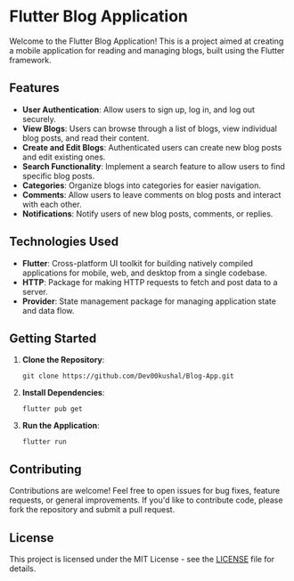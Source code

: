 # Flutter Blog Application

Welcome to the Flutter Blog Application! This is a project aimed at creating a mobile application for reading and managing blogs, built using the Flutter framework.

## Features

- **User Authentication**: Allow users to sign up, log in, and log out securely.
- **View Blogs**: Users can browse through a list of blogs, view individual blog posts, and read their content.
- **Create and Edit Blogs**: Authenticated users can create new blog posts and edit existing ones.
- **Search Functionality**: Implement a search feature to allow users to find specific blog posts.
- **Categories**: Organize blogs into categories for easier navigation.
- **Comments**: Allow users to leave comments on blog posts and interact with each other.
- **Notifications**: Notify users of new blog posts, comments, or replies.

## Technologies Used

- **Flutter**: Cross-platform UI toolkit for building natively compiled applications for mobile, web, and desktop from a single codebase.
- **HTTP**: Package for making HTTP requests to fetch and post data to a server.
- **Provider**: State management package for managing application state and data flow.

## Getting Started

1. **Clone the Repository**: 
   ```
   git clone https://github.com/Dev00kushal/Blog-App.git
   ```
  
2. **Install Dependencies**: 
   ```
   flutter pub get
   ```

3. **Run the Application**: 
   ```
   flutter run
   ```

## Contributing

Contributions are welcome! Feel free to open issues for bug fixes, feature requests, or general improvements. If you'd like to contribute code, please fork the repository and submit a pull request.

## License

This project is licensed under the MIT License - see the [LICENSE](LICENSE) file for details.

